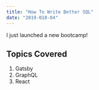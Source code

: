 ```yaml
---
title: "How To Write Better SQL"
date: "2019-010-04"
---
```


I just launched a new bootcamp!

## Topics Covered

1. Gatsby
2. GraphQL
3. React
